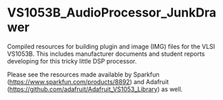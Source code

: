 # VS1053B_AudioProcessor_JunkDrawer

Compiled resources for building plugin and image (IMG) files for the VLSI VS1053B.  This includes manufacturer documents and student reports developing for this tricky little DSP processor.

Please see the resources made available by Sparkfun (https://www.sparkfun.com/products/8892) and Adafruit (https://github.com/adafruit/Adafruit_VS1053_Library) as well.
